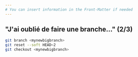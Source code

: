 ```yaml
---
# You can insert information in the Front-Matter if needed
---
```

## "J'ai oublié de faire une branche…" (2/3)

```bash
git branch <mynewbigbranch>
git reset --soft HEAD~2
git checkout <mynewbigbranch>
```

